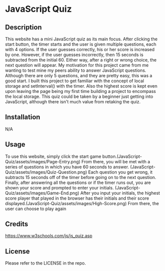 # JavaScript Quiz

## Description

This website has a mini JavaScript quiz as its main focus. After clicking the start button, the timer starts and the user is given multiple questions, each with 4 options. If the user guesses correctly, his or her score is increased by one. However, if the user guesses incorrectly, then 15 seconds is subtracted from the initial 60. Either way, after a right or wrong choice, the next question will appear. My motivation for this project came from me wanting to test mine my peers ability to answer JavaScript questions. Although there are only 5 questions, and they are pretty easy, this was a good start. I built this project to get familiar with the concept of local storage and setInterval() with the timer. Also the highest score is kept even upon leaving the page being my first time building a project to encompass the local storage. This quiz could be taken by a beginner just getting into JavaScript, although there isn't much value from retaking the quiz. 

## Installation

N/A

## Usage

To use this website, simply click the start game button.(JavaScript-Quiz/assets/images/Page-Entry.png) From there, you will be met with a series of questions in which you have 60 seconds to answer. (JavaScript-Quiz/assets/images/Quiz-Question.png) Each question you get wrong, it subtracts 15 seconds off of the timer before going on to the next question. Finally, after answering all the questions or if the timer runs out, you are shown your score and prompted to enter your initials. (JavaScript-Quiz/assets/images/Game-End.png) After you input your initials, the highest score player that played in the browser has their initials and their score displayed.(JavaScript-Quiz/assets/images/High-Score.png) From there, the user can choose to play again

## Credits

https://www.w3schools.com/js/js_quiz.asp

## License

Please refer to the LICENSE in the repo.

